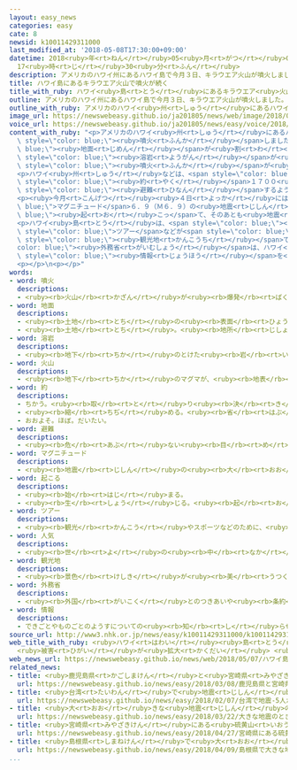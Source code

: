 ```yaml
---
layout: easy_news
categories: easy
cate: 8
newsid: k10011429311000
last_modified_at: '2018-05-08T17:30:00+09:00'
datetime: 2018<ruby>年<rt>ねん</rt></ruby>05<ruby>月<rt>がつ</rt></ruby>08<ruby>日<rt>にち</rt></ruby>
  17<ruby>時<rt>じ</rt></ruby>30<ruby>分<rt>ふん</rt></ruby>
description: アメリカのハワイ州にあるハワイ島で今月３日、キラウエア火山が噴火しました。
title: ハワイ島にあるキラウエア火山で噴火が続く
title_with_ruby: ハワイ<ruby>島<rt>とう</rt></ruby>にあるキラウエア<ruby>火山<rt>かざん</rt></ruby>で<ruby>噴火<rt>ふんか</rt></ruby>が<ruby>続<rt>つづ</rt></ruby>く
outline: アメリカのハワイ州にあるハワイ島で今月３日、キラウエア火山が噴火しました。
outline_with_ruby: アメリカのハワイ<ruby>州<rt>しゅう</rt></ruby>にあるハワイ<ruby>島<rt>とう</rt></ruby>で<ruby>今月<rt>こんげつ</rt></ruby><ruby>３日<rt>みっか</rt></ruby>、キラウエア<ruby>火山<rt>かざん</rt></ruby>が<ruby>噴火<rt>ふんか</rt></ruby>しました。
image_url: https://newswebeasy.github.io/ja201805/news/web/image/2018/05/07/K10011429311_1805071143_1805071144_01_02.jpg
voice_url: https://newswebeasy.github.io/ja201805/news/easy/voice/2018/05/08/k10011429311000.mp4
content_with_ruby: "<p>アメリカのハワイ<ruby>州<rt>しゅう</rt></ruby>にあるハワイ<ruby>島<rt>とう</rt></ruby>で<ruby>今月<rt>こんげつ</rt></ruby><ruby>３日<rt>みっか</rt></ruby>、キラウエア<ruby>火山<rt>かざん</rt></ruby>が<span\
  \ style=\"color: blue;\"><ruby>噴火<rt>ふんか</rt></ruby></span>しました。<span style=\"color:\
  \ blue;\"><ruby>地面<rt>じめん</rt></ruby></span>が<ruby>割<rt>わ</rt></ruby>れた<ruby>所<rt>ところ</rt></ruby>から<span\
  \ style=\"color: blue;\"><ruby>溶岩<rt>ようがん</rt></ruby></span>が<ruby>出<rt>で</rt></ruby>て、２６<ruby>軒<rt>けん</rt></ruby>の<ruby>家<rt>いえ</rt></ruby>が<ruby>焼<rt>や</rt></ruby>けました。<ruby>体<rt>からだ</rt></ruby>に<ruby>悪<rt>わる</rt></ruby>いガスも<ruby>出<rt>で</rt></ruby>ていて、しばらく<span\
  \ style=\"color: blue;\"><ruby>噴火<rt>ふんか</rt></ruby></span>が<ruby>続<rt>つづ</rt></ruby>きそうです。</p>\n\
  <p>ハワイ<ruby>州<rt>しゅう</rt></ruby>などは、<span style=\"color: blue;\"><ruby>火山<rt>かざん</rt></ruby></span>の<ruby>近<rt>ちか</rt></ruby>くに<ruby>住<rt>す</rt></ruby>んでいる<span\
  \ style=\"color: blue;\"><ruby>約<rt>やく</rt></ruby></span>１７００<ruby>人<rt>にん</rt></ruby>に、<span\
  \ style=\"color: blue;\"><ruby>避難<rt>ひなん</rt></ruby></span>するように<ruby>言<rt>い</rt></ruby>いました。</p>\n\
  <p><ruby>今月<rt>こんげつ</rt></ruby><ruby>４日<rt>よっか</rt></ruby>には<span style=\"color:\
  \ blue;\">マグニチュード</span>６．９（Ｍ６．９）の<ruby>地震<rt>じしん</rt></ruby>が<span style=\"color:\
  \ blue;\"><ruby>起<rt>お</rt></ruby>こっ</span>て、そのあとも<ruby>地震<rt>じしん</rt></ruby>が<ruby>続<rt>つづ</rt></ruby>いています。</p>\n\
  <p>ハワイ<ruby>島<rt>とう</rt></ruby>は、<span style=\"color: blue;\"><ruby>火山<rt>かざん</rt></ruby></span>を<ruby>見<rt>み</rt></ruby>る<span\
  \ style=\"color: blue;\">ツアー</span>などが<span style=\"color: blue;\"><ruby>人気<rt>にんき</rt></ruby></span>の<span\
  \ style=\"color: blue;\"><ruby>観光地<rt>かんこうち</rt></ruby></span>です。<span style=\"\
  color: blue;\"><ruby>外務省<rt>がいむしょう</rt></ruby></span>は、ハワイ<ruby>島<rt>とう</rt></ruby>に<ruby>行<rt>い</rt></ruby>く<ruby>予定<rt>よてい</rt></ruby>の<ruby>人<rt>ひと</rt></ruby>は<ruby>新<rt>あたら</rt></ruby>しい<span\
  \ style=\"color: blue;\"><ruby>情報<rt>じょうほう</rt></ruby></span>を<ruby>調<rt>しら</rt></ruby>べて、<ruby>安全<rt>あんぜん</rt></ruby>に<ruby>気<rt>き</rt></ruby>をつけるように<ruby>言<rt>い</rt></ruby>っています。</p>\n\
  <p></p>\n<p></p>"
words:
- word: 噴火
  descriptions:
  - <ruby><rb>火山</rb><rt>かざん</rt></ruby>が<ruby><rb>爆発</rb><rt>ばくはつ</rt></ruby>して、とけた<ruby><rb>溶岩</rb><rt>ようがん</rt></ruby>や、<ruby><rb>火山灰</rb><rt>かざんばい</rt></ruby>・<ruby><rb>水蒸気</rb><rt>すいじょうき</rt></ruby>・ガスをふき<ruby><rb>出</rb><rt>だ</rt></ruby>すこと。
- word: 地面
  descriptions:
  - <ruby><rb>土地</rb><rt>とち</rt></ruby>の<ruby><rb>表面</rb><rt>ひょうめん</rt></ruby>。<ruby><rb>土</rb><rt>つち</rt></ruby>の<ruby><rb>上</rb><rt>うえ</rt></ruby>。<ruby><rb>地上</rb><rt>ちじょう</rt></ruby>。<ruby><rb>地</rb><rt>じ</rt></ruby>べた。
  - <ruby><rb>土地</rb><rt>とち</rt></ruby>。<ruby><rb>地所</rb><rt>じしょ</rt></ruby>。
- word: 溶岩
  descriptions:
  - <ruby><rb>地下</rb><rt>ちか</rt></ruby>のとけた<ruby><rb>岩</rb><rt>いわ</rt></ruby>が、<ruby><rb>火山</rb><rt>かざん</rt></ruby>の<ruby><rb>噴火</rb><rt>ふんか</rt></ruby>で<ruby><rb>地上</rb><rt>ちじょう</rt></ruby>に<ruby><rb>流</rb><rt>なが</rt></ruby>れ<ruby><rb>出</rb><rt>で</rt></ruby>たもの。また、それが<ruby><rb>冷</rb><rt>ひ</rt></ruby>えて<ruby><rb>固</rb><rt>かた</rt></ruby>まった<ruby><rb>岩</rb><rt>いわ</rt></ruby>。
- word: 火山
  descriptions:
  - <ruby><rb>地下</rb><rt>ちか</rt></ruby>のマグマが、<ruby><rb>地表</rb><rt>ちひょう</rt></ruby>にふき<ruby><rb>出</rb><rt>だ</rt></ruby>して<ruby><rb>山</rb><rt>やま</rt></ruby>となっている<ruby><rb>所</rb><rt>ところ</rt></ruby>。
- word: 約
  descriptions:
  - ちかう。<ruby><rb>取</rb><rt>と</rt></ruby>り<ruby><rb>決</rb><rt>き</rt></ruby>める。
  - <ruby><rb>縮</rb><rt>ちぢ</rt></ruby>める。<ruby><rb>省</rb><rt>はぶ</rt></ruby>く。<ruby><rb>簡単</rb><rt>かんたん</rt></ruby>にする。
  - おおよそ。ほぼ。だいたい。
- word: 避難
  descriptions:
  - <ruby><rb>危</rb><rt>あぶ</rt></ruby>ない<ruby><rb>目</rb><rt>め</rt></ruby>にあわないように、にげること。
- word: マグニチュード
  descriptions:
  - <ruby><rb>地震</rb><rt>じしん</rt></ruby>の<ruby><rb>大</rb><rt>おお</rt></ruby>きさの<ruby><rb>単位</rb><rt>たんい</rt></ruby>。
- word: 起こる
  descriptions:
  - <ruby><rb>始</rb><rt>はじ</rt></ruby>まる。
  - <ruby><rb>生</rb><rt>しょう</rt></ruby>じる。<ruby><rb>起</rb><rt>お</rt></ruby>きる。
- word: ツアー
  descriptions:
  - <ruby><rb>観光</rb><rt>かんこう</rt></ruby>やスポーツなどのために、<ruby><rb>団体</rb><rt>だんたい</rt></ruby>で<ruby><rb>行</rb><rt>い</rt></ruby>く<ruby><rb>旅行</rb><rt>りょこう</rt></ruby>。
- word: 人気
  descriptions:
  - <ruby><rb>世</rb><rt>よ</rt></ruby>の<ruby><rb>中</rb><rt>なか</rt></ruby>の<ruby><rb>人</rb><rt>ひと</rt></ruby>たちのよい<ruby><rb>評判</rb><rt>ひょうばん</rt></ruby>。
- word: 観光地
  descriptions:
  - <ruby><rb>景色</rb><rt>けしき</rt></ruby>が<ruby><rb>美</rb><rt>うつく</rt></ruby>しかったり、<ruby><rb>名所</rb><rt>めいしょ</rt></ruby>があったりして、<ruby><rb>多</rb><rt>おお</rt></ruby>くの<ruby><rb>人々</rb><rt>ひとびと</rt></ruby>が<ruby><rb>見物</rb><rt>けんぶつ</rt></ruby>に<ruby><rb>集</rb><rt>あつ</rt></ruby>まる<ruby><rb>所</rb><rt>ところ</rt></ruby>。
- word: 外務省
  descriptions:
  - <ruby><rb>外国</rb><rt>がいこく</rt></ruby>とのつきあいや<ruby><rb>条約</rb><rt>じょうやく</rt></ruby>の<ruby><rb>取</rb><rt>と</rt></ruby>り<ruby><rb>決</rb><rt>き</rt></ruby>めなどの<ruby><rb>仕事</rb><rt>しごと</rt></ruby>をする<ruby><rb>国</rb><rt>くに</rt></ruby>の<ruby><rb>役所</rb><rt>やくしょ</rt></ruby>。
- word: 情報
  descriptions:
  - できごとやものごとのようすについての<ruby><rb>知</rb><rt>し</rt></ruby>らせ。
source_url: http://www3.nhk.or.jp/news/easy/k10011429311000/k10011429311000.html
web_title_with_ruby: <ruby>ハワイ<rt>はわい</rt></ruby><ruby>島<rt>とう</rt></ruby><ruby>キラウエア<rt>きらうえあ</rt></ruby><ruby>火山<rt>かざん</rt></ruby><ruby>噴火<rt>ふんか</rt></ruby>
  <ruby>被害<rt>ひがい</rt></ruby>が<ruby>拡大<rt>かくだい</rt></ruby> <ruby>住宅<rt>じゅうたく</rt></ruby>26<ruby>棟<rt>むね</rt></ruby><ruby>焼<rt>や</rt></ruby>ける
web_news_url: https://newswebeasy.github.io/news/web/2018/05/07/ハワイ島キラウエア火山噴火-被害が拡大-住宅26棟焼ける
related_news:
- title: <ruby>鹿児島県<rt>かごしまけん</rt></ruby>と<ruby>宮崎県<rt>みやざきけん</rt></ruby>の<ruby>間<rt>あいだ</rt></ruby>にある<ruby>新燃岳<rt>しんもえだけ</rt></ruby>　<ruby>噴火<rt>ふんか</rt></ruby>が<ruby>続<rt>つづ</rt></ruby>く
  url: https://newswebeasy.github.io/news/easy/2018/03/08/鹿児島県と宮崎県の間にある新燃岳-噴火が続く
- title: <ruby>台湾<rt>たいわん</rt></ruby>で<ruby>地震<rt>じしん</rt></ruby>　５<ruby>人<rt>にん</rt></ruby>が<ruby>亡<rt>な</rt></ruby>くなって２５０<ruby>人<rt>にん</rt></ruby><ruby>以上<rt>いじょう</rt></ruby>がけがをする
  url: https://newswebeasy.github.io/news/easy/2018/02/07/台湾で地震-5人が亡くなって250人以上がけがをする
- title: <ruby>大<rt>おお</rt></ruby>きな<ruby>地震<rt>じしん</rt></ruby>のときは<ruby>緊急地震速報<rt>きんきゅうじしんそくほう</rt></ruby>に<ruby>続<rt>つづ</rt></ruby>きの<ruby>情報<rt>じょうほう</rt></ruby>が<ruby>出<rt>で</rt></ruby>る
  url: https://newswebeasy.github.io/news/easy/2018/03/22/大きな地震のときは緊急地震速報に続きの情報が出る
- title: <ruby>宮崎県<rt>みやざきけん</rt></ruby>にある<ruby>硫黄山<rt>いおうやま</rt></ruby>で２<ruby>回<rt>かい</rt></ruby><ruby>目<rt>め</rt></ruby>の<ruby>噴火<rt>ふんか</rt></ruby>
  url: https://newswebeasy.github.io/news/easy/2018/04/27/宮崎県にある硫黄山で2回目の噴火
- title: <ruby>島根県<rt>しまねけん</rt></ruby>で<ruby>大<rt>おお</rt></ruby>きな<ruby>地震<rt>じしん</rt></ruby>
  url: https://newswebeasy.github.io/news/easy/2018/04/09/島根県で大きな地震
...
```

